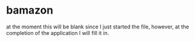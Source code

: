 # bamazon
at the moment this will be blank since I just started the file, however, at the completion of the application I will fill it in.

